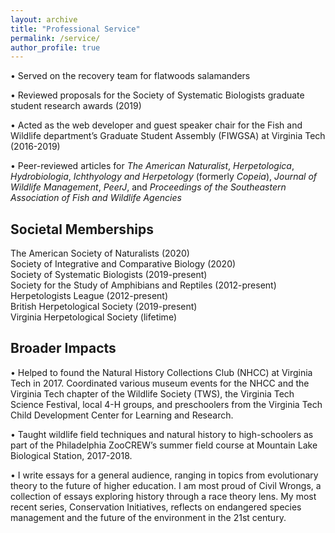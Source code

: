 ```yaml
---
layout: archive
title: "Professional Service"
permalink: /service/
author_profile: true
---
```


•	Served on the recovery team for flatwoods salamanders

•	Reviewed proposals for the Society of Systematic Biologists graduate student research awards (2019)

•	Acted as the web developer and guest speaker chair for the Fish and Wildlife department’s Graduate Student Assembly (FIWGSA) at Virginia Tech (2016-2019) 

•	Peer-reviewed articles for _The American Naturalist_, _Herpetologica_, _Hydrobiologia_, _Ichthyology and Herpetology_ (formerly _Copeia_), _Journal of Wildlife Management_, _PeerJ_, and _Proceedings of the Southeastern Association of Fish and Wildlife Agencies_

## Societal Memberships
The American Society of Naturalists (2020)\
Society of Integrative and Comparative Biology (2020)\
Society of Systematic Biologists (2019-present)\
Society for the Study of Amphibians and Reptiles (2012-present)\
Herpetologists League (2012-present)\
British Herpetological Society (2019-present)\
Virginia Herpetological Society (lifetime)

## Broader Impacts

•	Helped to found the Natural History Collections Club (NHCC) at Virginia Tech in 2017. Coordinated various museum events for the NHCC and the Virginia Tech chapter of the Wildlife Society (TWS), the Virginia Tech Science Festival, local 4-H groups, and preschoolers from the Virginia Tech Child Development Center for Learning and Research. 

•	Taught wildlife field techniques and natural history to high-schoolers as part of the Philadelphia ZooCREW’s summer field course at Mountain Lake Biological Station, 2017-2018.

•	I write essays for a general audience, ranging in topics from evolutionary theory to the future of higher education. I am most proud of Civil Wrongs, a collection of essays exploring history through a race theory lens. My most recent series, Conservation Initiatives, reflects on endangered species management and the future of the environment in the 21st century.
